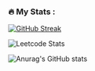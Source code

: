 ### :fire: My Stats :

[![GitHub Streak](https://streak-stats.demolab.com?user=Hieronius&theme=dark)](https://git.io/streak-stats)

![Leetcode Stats](https://leetcard.Hieronius/Hieronius)

![Anurag's GitHub stats](https://github-readme-stats.vercel.app/api?username=Hieronius&show_icons=true&theme=dark)
